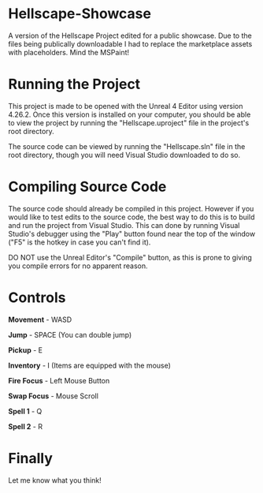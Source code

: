 # Hellscape-Showcase
A version of the Hellscape Project edited for a public showcase. Due to the files being publically downloadable I had to replace the marketplace assets with placeholders. Mind the MSPaint!

# Running the Project
This project is made to be opened with the Unreal 4 Editor using version 4.26.2. Once this version is installed on your computer, you should be able to view the project by running the "Hellscape.uproject" file in the project's root directory.

The source code can be viewed by running the "Hellscape.sln" file in the root directory, though you will need Visual Studio downloaded to do so. 

# Compiling Source Code
The source code should already be compiled in this project. However if you would like to test edits to the source code, the best way to do this is to build and run the project from Visual Studio. This can done by running Visual Studio's debugger using the "Play" button found near the top of the window ("F5" is the hotkey in case you can't find it).

DO NOT use the Unreal Editor's "Compile" button, as this is prone to giving you compile errors for no apparent reason.

# Controls
**Movement**  - WASD

**Jump**       - SPACE (You can double jump)

**Pickup**     - E

**Inventory**  - I (Items are equipped with the mouse)

**Fire Focus** - Left Mouse Button

**Swap Focus** - Mouse Scroll

**Spell 1**    - Q

**Spell 2**    - R

# Finally
Let me know what you think!
